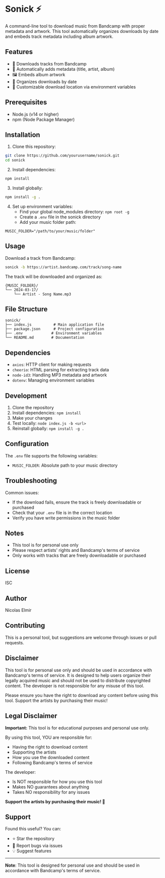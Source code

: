 # Sonick ⚡️

A command-line tool to download music from Bandcamp with proper metadata and artwork. This tool automatically organizes downloads by date and embeds track metadata including album artwork.

## Features

- 🎵 Downloads tracks from Bandcamp
- 📝 Automatically adds metadata (title, artist, album)
- 🖼️ Embeds album artwork
- 📁 Organizes downloads by date
- 🔧 Customizable download location via environment variables

## Prerequisites

- Node.js (v14 or higher)
- npm (Node Package Manager)

## Installation

1. Clone this repository:
```bash
git clone https://github.com/yourusername/sonick.git
cd sonick
```

2. Install dependencies:
```bash
npm install
```

3. Install globally:
```bash
npm install -g .
```

4. Set up environment variables:
   - Find your global node_modules directory: `npm root -g`
   - Create a `.env` file in the sonick directory
   - Add your music folder path:
```env
MUSIC_FOLDER="/path/to/your/music/folder"
```

## Usage

Download a track from Bandcamp:
```bash
sonick -b https://artist.bandcamp.com/track/song-name
```

The track will be downloaded and organized as:
```
{MUSIC_FOLDER}/
└── 2024-03-17/
    └── Artist - Song Name.mp3
```

## File Structure

```
sonick/
├── index.js          # Main application file
├── package.json      # Project configuration
├── .env             # Environment variables
└── README.md        # Documentation
```

## Dependencies

- `axios`: HTTP client for making requests
- `cheerio`: HTML parsing for extracting track data
- `node-id3`: Handling MP3 metadata and artwork
- `dotenv`: Managing environment variables

## Development

1. Clone the repository
2. Install dependencies: `npm install`
3. Make your changes
4. Test locally: `node index.js -b <url>`
5. Reinstall globally: `npm install -g .`

## Configuration

The `.env` file supports the following variables:
- `MUSIC_FOLDER`: Absolute path to your music directory

## Troubleshooting

Common issues:
- If the download fails, ensure the track is freely downloadable or purchased
- Check that your `.env` file is in the correct location
- Verify you have write permissions in the music folder

## Notes

- This tool is for personal use only
- Please respect artists' rights and Bandcamp's terms of service
- Only works with tracks that are freely downloadable or purchased

## License

ISC

## Author

Nicolas Elmir

## Contributing

This is a personal tool, but suggestions are welcome through issues or pull requests.

## Disclaimer

This tool is for personal use only and should be used in accordance with Bandcamp's terms of service. It is designed to help users organize their legally acquired music and should not be used to distribute copyrighted content. The developer is not responsible for any misuse of this tool.

Please ensure you have the right to download any content before using this tool. Support the artists by purchasing their music!

## Legal Disclaimer

**Important:** This tool is for educational purposes and personal use only.

By using this tool, YOU are responsible for:
- Having the right to download content
- Supporting the artists
- How you use the downloaded content
- Following Bandcamp's terms of service

The developer:
- Is NOT responsible for how you use this tool
- Makes NO guarantees about anything
- Takes NO responsibility for any issues

**Support the artists by purchasing their music! 🎵**

## Support

Found this useful? You can:
- ⭐ Star the repository
- 🐛 Report bugs via issues
- 💡 Suggest features

---

**Note**: This tool is designed for personal use and should be used in accordance with Bandcamp's terms of service.
